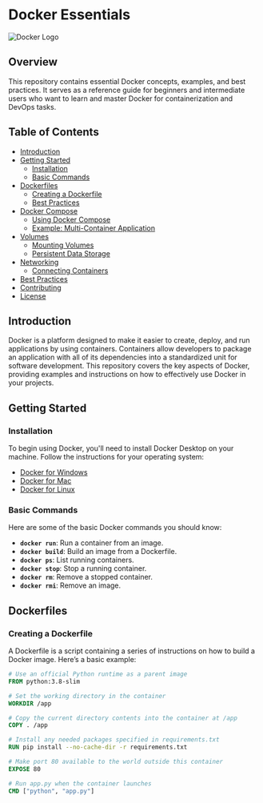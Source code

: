 # Docker Essentials

![Docker Logo](https://www.docker.com/sites/default/files/d8/2019-07/Moby-logo.png)

## Overview

This repository contains essential Docker concepts, examples, and best practices. It serves as a reference guide for beginners and intermediate users who want to learn and master Docker for containerization and DevOps tasks.

## Table of Contents

- [Introduction](#introduction)
- [Getting Started](#getting-started)
  - [Installation](#installation)
  - [Basic Commands](#basic-commands)
- [Dockerfiles](#dockerfiles)
  - [Creating a Dockerfile](#creating-a-dockerfile)
  - [Best Practices](#best-practices)
- [Docker Compose](#docker-compose)
  - [Using Docker Compose](#using-docker-compose)
  - [Example: Multi-Container Application](#example-multi-container-application)
- [Volumes](#volumes)
  - [Mounting Volumes](#mounting-volumes)
  - [Persistent Data Storage](#persistent-data-storage)
- [Networking](#networking)
  - [Connecting Containers](#connecting-containers)
- [Best Practices](#best-practices)
- [Contributing](#contributing)
- [License](#license)

## Introduction

Docker is a platform designed to make it easier to create, deploy, and run applications by using containers. Containers allow developers to package an application with all of its dependencies into a standardized unit for software development. This repository covers the key aspects of Docker, providing examples and instructions on how to effectively use Docker in your projects.

## Getting Started

### Installation

To begin using Docker, you'll need to install Docker Desktop on your machine. Follow the instructions for your operating system:

- [Docker for Windows](https://docs.docker.com/docker-for-windows/install/)
- [Docker for Mac](https://docs.docker.com/docker-for-mac/install/)
- [Docker for Linux](https://docs.docker.com/engine/install/)

### Basic Commands

Here are some of the basic Docker commands you should know:

- **`docker run`**: Run a container from an image.
- **`docker build`**: Build an image from a Dockerfile.
- **`docker ps`**: List running containers.
- **`docker stop`**: Stop a running container.
- **`docker rm`**: Remove a stopped container.
- **`docker rmi`**: Remove an image.

## Dockerfiles

### Creating a Dockerfile

A Dockerfile is a script containing a series of instructions on how to build a Docker image. Here’s a basic example:

```Dockerfile
# Use an official Python runtime as a parent image
FROM python:3.8-slim

# Set the working directory in the container
WORKDIR /app

# Copy the current directory contents into the container at /app
COPY . /app

# Install any needed packages specified in requirements.txt
RUN pip install --no-cache-dir -r requirements.txt

# Make port 80 available to the world outside this container
EXPOSE 80

# Run app.py when the container launches
CMD ["python", "app.py"]

